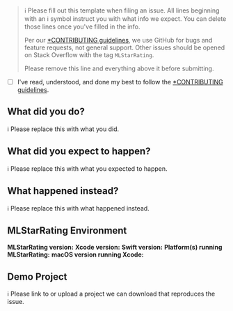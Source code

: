 > ℹ Please fill out this template when filing an issue.
> All lines beginning with an ℹ symbol instruct you with what info we expect. You can delete those lines once you've filled in the info.
>
> Per our [*CONTRIBUTING guidelines](https://github.com/micheltlutz/MLStarRating/blob/master/CONTRIBUTING.md), we use GitHub for
> bugs and feature requests, not general support. Other issues should be opened on Stack Overflow with the tag `MLStarRating`.
>
> Please remove this line and everything above it before submitting.

* [ ] I've read, understood, and done my best to follow the [*CONTRIBUTING guidelines](https://github.com/micheltlutz/MLStarRating/blob/master/CONTRIBUTING.md).

## What did you do?

ℹ Please replace this with what you did.

## What did you expect to happen?

ℹ Please replace this with what you expected to happen.

## What happened instead?

ℹ Please replace this with what happened instead.

## MLStarRating Environment

**MLStarRating version:**
**Xcode version:**
**Swift version:**
**Platform(s) running MLStarRating:**
**macOS version running Xcode:**

## Demo Project

ℹ Please link to or upload a project we can download that reproduces the issue.
